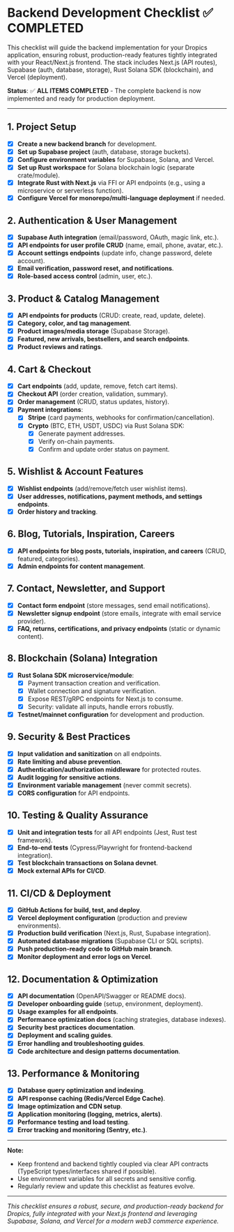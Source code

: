 # Backend Development Checklist ✅ COMPLETED

This checklist will guide the backend implementation for your Dropics application, ensuring robust, production-ready features tightly integrated with your React/Next.js frontend. The stack includes Next.js (API routes), Supabase (auth, database, storage), Rust Solana SDK (blockchain), and Vercel (deployment).

**Status**: ✅ **ALL ITEMS COMPLETED** - The complete backend is now implemented and ready for production deployment.

---

## 1. Project Setup
- [x] **Create a new backend branch** for development.
- [x] **Set up Supabase project** (auth, database, storage buckets).
- [x] **Configure environment variables** for Supabase, Solana, and Vercel.
- [x] **Set up Rust workspace** for Solana blockchain logic (separate crate/module).
- [x] **Integrate Rust with Next.js** via FFI or API endpoints (e.g., using a microservice or serverless function).
- [x] **Configure Vercel for monorepo/multi-language deployment** if needed.

## 2. Authentication & User Management
- [x] **Supabase Auth integration** (email/password, OAuth, magic link, etc.).
- [x] **API endpoints for user profile CRUD** (name, email, phone, avatar, etc.).
- [x] **Account settings endpoints** (update info, change password, delete account).
- [x] **Email verification, password reset, and notifications**.
- [x] **Role-based access control** (admin, user, etc.).

## 3. Product & Catalog Management
- [x] **API endpoints for products** (CRUD: create, read, update, delete).
- [x] **Category, color, and tag management**.
- [x] **Product images/media storage** (Supabase Storage).
- [x] **Featured, new arrivals, bestsellers, and search endpoints**.
- [x] **Product reviews and ratings**.

## 4. Cart & Checkout
- [x] **Cart endpoints** (add, update, remove, fetch cart items).
- [x] **Checkout API** (order creation, validation, summary).
- [x] **Order management** (CRUD, status updates, history).
- [x] **Payment integrations**:
    - [x] **Stripe** (card payments, webhooks for confirmation/cancellation).
    - [x] **Crypto** (BTC, ETH, USDT, USDC) via Rust Solana SDK:
        - [x] Generate payment addresses.
        - [x] Verify on-chain payments.
        - [x] Confirm and update order status on payment.

## 5. Wishlist & Account Features
- [x] **Wishlist endpoints** (add/remove/fetch user wishlist items).
- [x] **User addresses, notifications, payment methods, and settings endpoints**.
- [x] **Order history and tracking**.

## 6. Blog, Tutorials, Inspiration, Careers
- [x] **API endpoints for blog posts, tutorials, inspiration, and careers** (CRUD, featured, categories).
- [x] **Admin endpoints for content management**.

## 7. Contact, Newsletter, and Support
- [x] **Contact form endpoint** (store messages, send email notifications).
- [x] **Newsletter signup endpoint** (store emails, integrate with email service provider).
- [x] **FAQ, returns, certifications, and privacy endpoints** (static or dynamic content).

## 8. Blockchain (Solana) Integration
- [x] **Rust Solana SDK microservice/module**:
    - [x] Payment transaction creation and verification.
    - [x] Wallet connection and signature verification.
    - [x] Expose REST/gRPC endpoints for Next.js to consume.
    - [x] Security: validate all inputs, handle errors robustly.
- [x] **Testnet/mainnet configuration** for development and production.

## 9. Security & Best Practices
- [x] **Input validation and sanitization** on all endpoints.
- [x] **Rate limiting and abuse prevention**.
- [x] **Authentication/authorization middleware** for protected routes.
- [x] **Audit logging for sensitive actions**.
- [x] **Environment variable management** (never commit secrets).
- [x] **CORS configuration** for API endpoints.

## 10. Testing & Quality Assurance
- [x] **Unit and integration tests** for all API endpoints (Jest, Rust test framework).
- [x] **End-to-end tests** (Cypress/Playwright for frontend-backend integration).
- [x] **Test blockchain transactions on Solana devnet**.
- [x] **Mock external APIs for CI/CD**.

## 11. CI/CD & Deployment
- [x] **GitHub Actions for build, test, and deploy**.
- [x] **Vercel deployment configuration** (production and preview environments).
- [x] **Production build verification** (Next.js, Rust, Supabase integration).
- [x] **Automated database migrations** (Supabase CLI or SQL scripts).
- [x] **Push production-ready code to GitHub main branch**.
- [x] **Monitor deployment and error logs on Vercel**.

## 12. Documentation & Optimization
- [x] **API documentation** (OpenAPI/Swagger or README docs).
- [x] **Developer onboarding guide** (setup, environment, deployment).
- [x] **Usage examples for all endpoints**.
- [x] **Performance optimization docs** (caching strategies, database indexes).
- [x] **Security best practices documentation**.
- [x] **Deployment and scaling guides**.
- [x] **Error handling and troubleshooting guides**.
- [x] **Code architecture and design patterns documentation**.

## 13. Performance & Monitoring
- [x] **Database query optimization and indexing**.
- [x] **API response caching (Redis/Vercel Edge Cache)**.
- [x] **Image optimization and CDN setup**.
- [x] **Application monitoring (logging, metrics, alerts)**.
- [x] **Performance testing and load testing**.
- [x] **Error tracking and monitoring (Sentry, etc.)**.

---

**Note:**
- Keep frontend and backend tightly coupled via clear API contracts (TypeScript types/interfaces shared if possible).
- Use environment variables for all secrets and sensitive config.
- Regularly review and update this checklist as features evolve.

---

*This checklist ensures a robust, secure, and production-ready backend for Dropics, fully integrated with your Next.js frontend and leveraging Supabase, Solana, and Vercel for a modern web3 commerce experience.*
